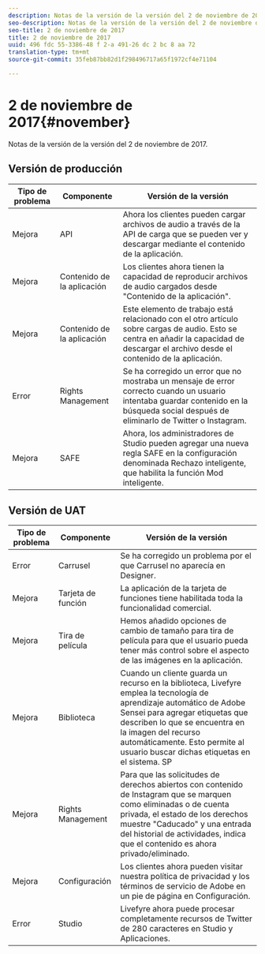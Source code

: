 ```yaml
---
description: Notas de la versión de la versión del 2 de noviembre de 2017.
seo-description: Notas de la versión de la versión del 2 de noviembre de 2017.
seo-title: 2 de noviembre de 2017
title: 2 de noviembre de 2017
uuid: 496 fdc 55-3386-48 f 2-a 491-26 dc 2 bc 8 aa 72
translation-type: tm+mt
source-git-commit: 35feb87bb82d1f298496717a65f1972cf4e71104

---
```



# 2 de noviembre de 2017{#november}

Notas de la versión de la versión del 2 de noviembre de 2017.

## Versión de producción

| **Tipo de problema** | **Componente** | **Versión de la versión** |
|---|---|---|
| Mejora | API | Ahora los clientes pueden cargar archivos de audio a través de la API de carga que se pueden ver y descargar mediante el contenido de la aplicación. |
| Mejora | Contenido de la aplicación | Los clientes ahora tienen la capacidad de reproducir archivos de audio cargados desde &quot;Contenido de la aplicación&quot;. |
| Mejora | Contenido de la aplicación | Este elemento de trabajo está relacionado con el otro artículo sobre cargas de audio. Esto se centra en añadir la capacidad de descargar el archivo desde el contenido de la aplicación. |
| Error | Rights Management | Se ha corregido un error que no mostraba un mensaje de error correcto cuando un usuario intentaba guardar contenido en la búsqueda social después de eliminarlo de Twitter o Instagram. |
| Mejora | SAFE | Ahora, los administradores de Studio pueden agregar una nueva regla SAFE en la configuración denominada Rechazo inteligente, que habilita la función Mod inteligente. |

## Versión de UAT

| **Tipo de problema** | **Componente** | **Versión de la versión** |
|---|---|---|
| Error | Carrusel | Se ha corregido un problema por el que Carrusel no aparecía en Designer. |
| Mejora | Tarjeta de función | La aplicación de la tarjeta de funciones tiene habilitada toda la funcionalidad comercial. |
| Mejora | Tira de película | Hemos añadido opciones de cambio de tamaño para tira de película para que el usuario pueda tener más control sobre el aspecto de las imágenes en la aplicación. |
| Mejora | Biblioteca | Cuando un cliente guarda un recurso en la biblioteca, Livefyre emplea la tecnología de aprendizaje automático de Adobe Sensei para agregar etiquetas que describen lo que se encuentra en la imagen del recurso automáticamente. Esto permite al usuario buscar dichas etiquetas en el sistema. SP |
| Mejora | Rights Management | Para que las solicitudes de derechos abiertos con contenido de Instagram que se marquen como eliminadas o de cuenta privada, el estado de los derechos muestre &quot;Caducado&quot; y una entrada del historial de actividades, indica que el contenido es ahora privado/eliminado. |
| Mejora | Configuración | Los clientes ahora pueden visitar nuestra política de privacidad y los términos de servicio de Adobe en un pie de página en Configuración. |
| Error | Studio | Livefyre ahora puede procesar completamente recursos de Twitter de 280 caracteres en Studio y Aplicaciones. |

